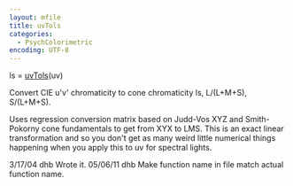 ```yaml
---
layout: mfile
title: uvTols
categories:
  - PsychColorimetric
encoding: UTF-8
---
```


ls = [uvTols](/docs/uvTols)(uv)

Convert CIE u'v' chromaticity to cone chromaticity ls, L/(L+M+S), S/(L+M+S).

Uses regression conversion matrix based on Judd-Vos XYZ and
Smith-Pokorny cone fundamentals to get from XYX to LMS.  This
is an exact linear transformation and so you don't get as many
weird little numerical things happening when you apply this to
uv for spectral lights.

3/17/04  dhb        Wrote it.
05/06/11 dhb      Make function name in file match actual function name.